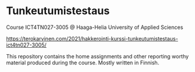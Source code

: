 # Tunkeutumistestaus
Course ICT4TN027-3005 @ Haaga-Helia University of Applied Sciences

https://terokarvinen.com/2021/hakkerointi-kurssi-tunkeutumistestaus-ict4tn027-3005/

This repository contains the home assignments and other reporting worthy material produced during the course. Mostly written in Finnish.
